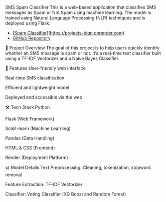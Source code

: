SMS Spam Classifier
This is a web-based application that classifies SMS messages as Spam or Not Spam using machine learning. The model is trained using Natural Language Processing (NLP) techniques and is deployed using Flask.

- [[Spam Classifier](https://via.placeholder.com/300x150.png?text=Spam+Classifier+App)](https://projects-bjqn.onrender.com)
- [GitHub Repository](https://github.com/arpitmishra447/sms_spam_classifier)

📂 Project Overview
The goal of this project is to help users quickly identify whether an SMS message is spam or not. It’s a real-time text classifier built using a TF-IDF Vectorizer and a Naive Bayes Classifier.

🚀 Features
User-friendly web interface

Real-time SMS classification

Efficient and lightweight model

Deployed and accessible via the web

🛠️ Tech Stack
Python

Flask (Web Framework)

Scikit-learn (Machine Learning)

Pandas (Data Handling)

HTML & CSS (Frontend)

Render (Deployment Platform)

📊 Model Details
Text Preprocessing: Cleaning, tokenization, stopword removal

Feature Extraction: TF-IDF Vectorizer

Classifier: Voting Classifier (XG Boost and Random Forest)
